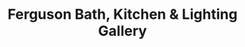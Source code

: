---
title: "Ferguson Bath, Kitchen & Lighting Gallery"
url: /washington/ferguson-bath-kitchen-and-lighting-gallery/
shop: kitchen
---